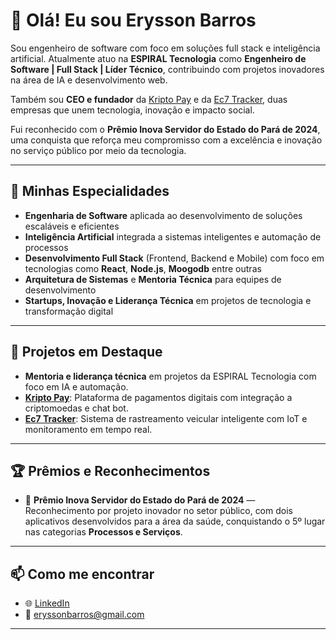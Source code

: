 # 👋 Olá! Eu sou Erysson Barros

Sou engenheiro de software com foco em soluções full stack e inteligência artificial. Atualmente atuo na **ESPIRAL Tecnologia** como **Engenheiro de Software | Full Stack | Líder Técnico**, contribuindo com projetos inovadores na área de IA e desenvolvimento web.

Também sou **CEO e fundador** da [Kripto Pay](https://www.kriptopay.com) e da [Ec7 Tracker](https://www.ec7tracker.com), duas empresas que unem tecnologia, inovação e impacto social.

Fui reconhecido com o **Prêmio Inova Servidor do Estado do Pará de 2024**, uma conquista que reforça meu compromisso com a excelência e inovação no serviço público por meio da tecnologia.

---

## 🚀 Minhas Especialidades

- **Engenharia de Software** aplicada ao desenvolvimento de soluções escaláveis e eficientes  
- **Inteligência Artificial** integrada a sistemas inteligentes e automação de processos  
- **Desenvolvimento Full Stack** (Frontend, Backend e Mobile) com foco em tecnologias como **React**, **Node.js**, **Moogodb** entre outras  
- **Arquitetura de Sistemas** e **Mentoria Técnica** para equipes de desenvolvimento  
- **Startups, Inovação e Liderança Técnica** em projetos de tecnologia e transformação digital

---

## 💼 Projetos em Destaque

- **Mentoria e liderança técnica** em projetos da ESPIRAL Tecnologia com foco em IA e automação.
- [**Kripto Pay**](https://www.kriptopayment.io): Plataforma de pagamentos digitais com integração a criptomoedas e chat bot.
- [**Ec7 Tracker**](https://www.ec7.io): Sistema de rastreamento veicular inteligente com IoT e monitoramento em tempo real.

---

## 🏆 Prêmios e Reconhecimentos

- 🏅 **Prêmio Inova Servidor do Estado do Pará de 2024** — Reconhecimento por projeto inovador no setor público, com dois aplicativos desenvolvidos para a área da saúde, conquistando o 5º lugar nas categorias **Processos e Serviços**.

---

## 📫 Como me encontrar

- 🌐 [LinkedIn](https://www.linkedin.com/in/eryssonbarros/)
- 📧 eryssonbarros@gmail.com

---
